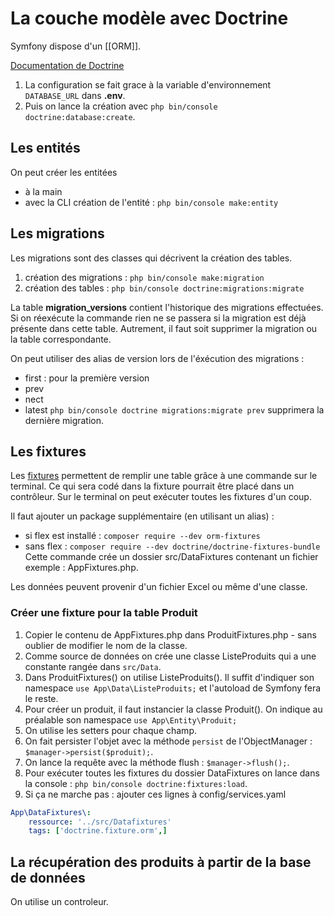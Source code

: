 # La couche modèle avec Doctrine

Symfony dispose d'un [[ORM]].

[Documentation de Doctrine](https://www.doctrine-project.org/projects/doctrine-orm/en/current/tutorials/getting-started.html)

1. La configuration se fait grace à la variable d'environnement `DATABASE_URL` dans **.env**.
2. Puis on lance la création avec `php bin/console doctrine:database:create`.

## Les entités
On peut créer les entitées
- à la main
- avec la CLI création de l'entité :  `php bin/console make:entity`

## Les migrations
Les migrations sont des classes qui décrivent la création des tables.
1. création des migrations :  `php bin/console make:migration`
2. création des tables : `php bin/console doctrine:migrations:migrate`

La table **migration_versions** contient l'historique des migrations effectuées.
Si on réexécute la commande rien ne se passera si la migration est déjà présente dans cette table.
Autrement, il faut soit supprimer la migration ou la table correspondante.

On peut utiliser des alias de version lors de l'éxécution des migrations :
- first : pour la première version
- prev
- nect
- latest
`php bin/console doctrine migrations:migrate prev` supprimera la dernière migration.

## Les fixtures
Les [fixtures](https://symfony.com/bundles/DoctrineFixturesBundle/current/index.html) permettent de remplir une table grâce à une commande sur le terminal.
Ce qui sera codé dans la fixture pourrait être placé dans un contrôleur.
Sur le terminal on peut exécuter toutes les fixtures d'un coup.

Il faut ajouter un package supplémentaire (en utilisant un alias) : 
- si flex est installé :  `composer require --dev orm-fixtures`
- sans flex : `composer require --dev doctrine/doctrine-fixtures-bundle`
Cette commande crée un dossier src/DataFixtures contenant un fichier exemple : AppFixtures.php.

Les données peuvent provenir d'un fichier Excel ou même d'une classe.

### Créer une fixture pour la table Produit
1. Copier le contenu de AppFixtures.php dans ProduitFixtures.php - sans oublier de modifier le nom de la classe.
2. Comme source de données on crée une classe ListeProduits qui a une constante rangée dans `src/Data`.
3. Dans ProduitFixtures() on utilise ListeProduits(). Il suffit d'indiquer son namespace `use App\Data\ListeProduits;` et l'autoload de Symfony fera le reste.
4. Pour créer un produit, il faut instancier la classe Produit(). On indique au préalable son namespace `use App\Entity\Produit;` 
5. On utilise les setters pour chaque champ.
6. On fait persister l'objet avec la méthode `persist` de l'ObjectManager : `$manager->persist($produit);`.
7. On lance la requête avec la méthode flush : `$manager->flush();`.
8. Pour exécuter toutes les fixtures du dossier DataFixtures on lance dans la console : `php bin/console doctrine:fixtures:load`.
9. Si ça ne marche pas : ajouter ces lignes à config/services.yaml
```yaml
App\DataFixtures\:
    ressource: '../src/Datafixtures'
    tags: ['doctrine.fixture.orm',]
```

## La récupération des produits à partir de la base de données
On utilise un controleur.
